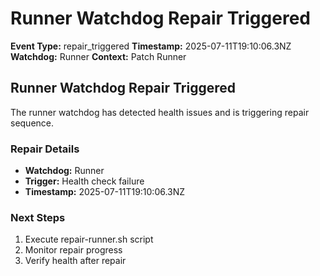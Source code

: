 # Runner Watchdog Repair Triggered

**Event Type:** repair_triggered
**Timestamp:** 2025-07-11T19:10:06.3NZ
**Watchdog:** Runner
**Context:** Patch Runner


## Runner Watchdog Repair Triggered

The runner watchdog has detected health issues and is triggering repair sequence.

### Repair Details
- **Watchdog:** Runner
- **Trigger:** Health check failure
- **Timestamp:** 2025-07-11T19:10:06.3NZ

### Next Steps
1. Execute repair-runner.sh script
2. Monitor repair progress
3. Verify health after repair


